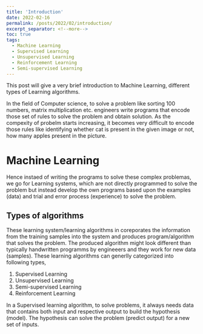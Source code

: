 ```yaml
---
title: 'Introduction'
date: 2022-02-16
permalink: /posts/2022/02/introduction/
excerpt_separator: <!--more-->
toc: true
tags:
  - Machine Learning
  - Supervised Learning
  - Unsupervised Learning
  - Reinforcement Learning
  - Semi-supervised Learning
---
```


This post will give a very brief introduction to Machine Learning, different types of Learning algorithms.
<!--more-->
In the field of Computer science, to solve a problem like sorting 100 numbers, matrix multiplication etc. engineers write programs that encode those set of rules to solve the problem and obtain solution. As the compexity of probelm starts increasing, it becomes very difficult to encode those rules like identifying whether cat is present in the given image or not, how many apples present in the picture.

# Machine Learning

Hence instaed of writing the programs to solve these complex problemas, we go for Learning systems, which are not directly programmed to solve the problem but instead develop the own programs based upon the examples (data) and trial and error process (experience) to solve the problem.

## Types of algorithms

These learning system/learning algorithms in coreporates the information from the training samples into the system and produces program/algorithm that solves the problem. The produced algorithm might look different than typically handwritten programms by engineeers and they work for new data (samples). These learning algorithms can generlly categorized into following types,

 1. Supervised Learning
 2. Unsupervised Learning
 3. Semi-supervised Learning
 4. Reinforcement Learning 

In a Supervised learning algorithm, to solve problems, it always needs data that contains both input and respective output to build the hypothesis (model). The hypothesis can solve the problem (predict output) for a new set of inputs. 



